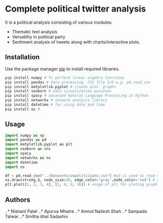 # Complete political twitter analysis

It is a political analysis consisting of various modules:
  - Thematic text analysis
  - Versatility in political party
  - Sentiment analysis of tweets along with charts/interactive plots.


## Installation

Use the package manager [pip](https://pip.pypa.io/en/stable/) to install required libraries.

```bash
pip install numpy # To perform linear algebra functions 
pip install pandas # data processing, CSV file I/O e.g. pd.read_csv 
pip install matplotlib.pyplot # create plot  graphs
pip install seaborn # data visualization purposes
pip install spacy # advanced Natural Language Processing in Python
pip install networkx # network analysis library
pip install datetime # for using date and time
pip install os # 
```

## Usage

```python
import numpy as np 
import pandas as pd 
import matplotlib.pyplot as plt
import seaborn as sns
import spacy
import networkx as nx      
import datetime
import os

df = pd.read_csv("../Datasets/uspoliticians.csv") #pd is used to read csv file from dataset and create data frame
nx.draw(strong_G, node_size=20, edge_color='gray',node_color='red') # networkx for drawing network
plt.plot([1, 2, 3, 4], [1, 4, 9, 16]) # usage of plt for ploting graph
```

## Authors

  ..* Nishant Patel
  ..* Apurva Mhatre
  ..* Anmol Nailesh Shah
  ..* Sampada Talwar
  ..* Smitha ithal Sadashiv


